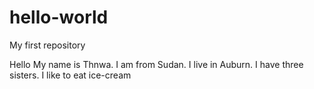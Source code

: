 # hello-world
My first repository 

Hello
My name is Thnwa. I am from Sudan. I live in Auburn.
I have three sisters. I like to eat ice-cream
